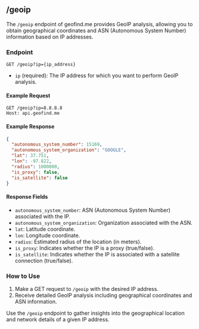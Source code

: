 ## /geoip

The `/geoip` endpoint of geofind.me provides GeoIP analysis, allowing you to obtain geographical coordinates and ASN (Autonomous System Number) information based on IP addresses.

### Endpoint

```http
GET /geoip?ip={ip_address}
```

- `ip` (required): The IP address for which you want to perform GeoIP analysis.

#### Example Request

```http
GET /geoip?ip=8.8.8.8
Host: api.geofind.me
```

#### Example Response

```json
{
  "autonomous_system_number": 15169,
  "autonomous_system_organization": "GOOGLE",
  "lat": 37.751,
  "lon": -97.822,
  "radius": 1000000,
  "is_proxy": false,
  "is_satellite": false
}
```

#### Response Fields

- `autonomous_system_number`: ASN (Autonomous System Number) associated with the IP.
- `autonomous_system_organization`: Organization associated with the ASN.
- `lat`: Latitude coordinate.
- `lon`: Longitude coordinate.
- `radius`: Estimated radius of the location (in meters).
- `is_proxy`: Indicates whether the IP is a proxy (true/false).
- `is_satellite`: Indicates whether the IP is associated with a satellite connection (true/false).

### How to Use

1. Make a GET request to `/geoip` with the desired IP address.
2. Receive detailed GeoIP analysis including geographical coordinates and ASN information.

Use the `/geoip` endpoint to gather insights into the geographical location and network details of a given IP address.
